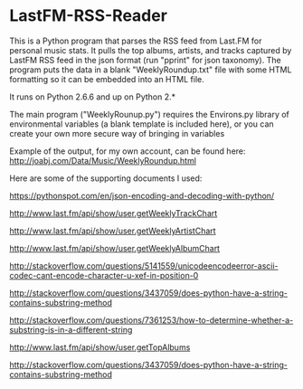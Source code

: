 # LastFM-RSS-Reader

This is a Python program that parses the RSS feed from Last.FM for personal music stats. It pulls the top albums, artists, and tracks captured by LastFM RSS feed in the json format  (run "pprint" for json taxonomy). The program puts the data in a blank "WeeklyRoundup.txt" file with some HTML formatting so it can be embedded into an HTML file.

It runs on Python 2.6.6 and up on Python 2.* 

The main program ("WeeklyRounup.py") requires the Environs.py library of environmental variables (a blank template is included here), or you can create your own more secure way of bringing in variables

Example of the output, for my own account, can be found here: http://joabj.com/Data/Music/WeeklyRoundup.html

Here are some of the supporting documents I used:

https://pythonspot.com/en/json-encoding-and-decoding-with-python/

http://www.last.fm/api/show/user.getWeeklyTrackChart

http://www.last.fm/api/show/user.getWeeklyArtistChart

http://www.last.fm/api/show/user.getWeeklyAlbumChart

http://stackoverflow.com/questions/5141559/unicodeencodeerror-ascii-codec-cant-encode-character-u-xef-in-position-0

http://stackoverflow.com/questions/3437059/does-python-have-a-string-contains-substring-method

http://stackoverflow.com/questions/7361253/how-to-determine-whether-a-substring-is-in-a-different-string

http://www.last.fm/api/show/user.getTopAlbums

http://stackoverflow.com/questions/3437059/does-python-have-a-string-contains-substring-method
